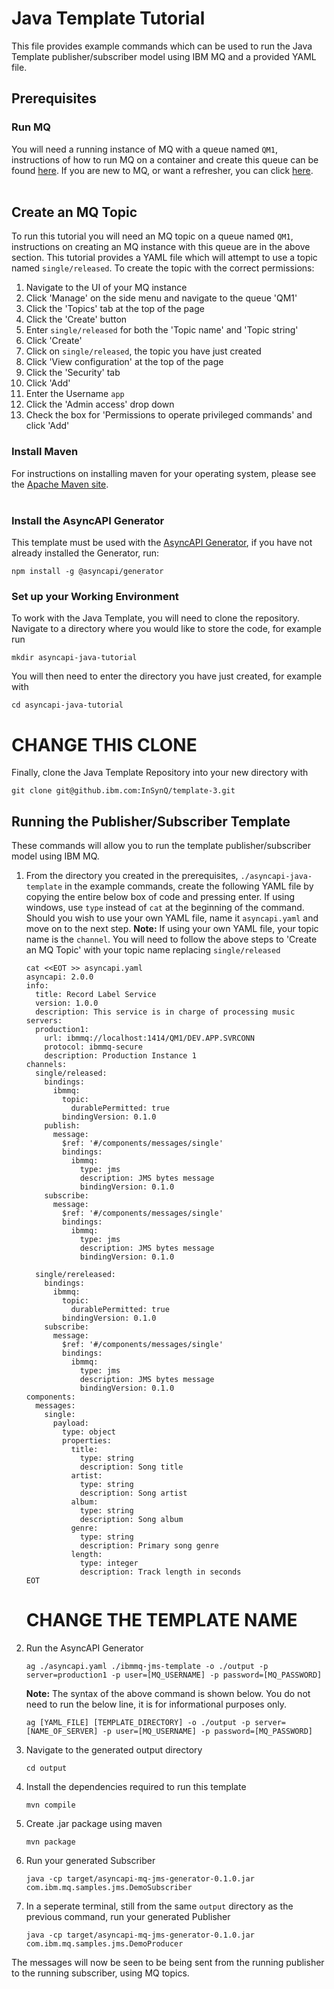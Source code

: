 Java Template Tutorial
===

This file provides example commands which can be used to run the Java Template publisher/subscriber model using IBM MQ and a provided YAML file.

## Prerequisites

### Run MQ
You will need a running instance of MQ with a queue named `QM1`, instructions of how to run MQ on a container and create this queue can be found [here](https://developer.ibm.com/tutorials/mq-connect-app-queue-manager-containers/). If you are new to MQ, or want a refresher, you can click [here](https://ibm.biz/learn-mq).
<br></br>

## Create an MQ Topic
To run this tutorial you will need an MQ topic on a queue named `QM1`, instructions on creating an MQ instance with this queue are in the above section. This tutorial provides a YAML file which will attempt to use a topic named `single/released`. To create the topic with the correct permissions:
1. Navigate to the UI of your MQ instance
2. Click 'Manage' on the side menu and navigate to the queue 'QM1'
3. Click the 'Topics' tab at the top of the page
4. Click the 'Create' button
5. Enter `single/released` for both the 'Topic name' and 'Topic string'
6. Click 'Create'
7. Click on `single/released`, the topic you have just created
8. Click 'View configuration' at the top of the page
9. Click the 'Security' tab
10. Click 'Add'
11. Enter the Username `app`
12. Click the 'Admin access' drop down
13. Check the box for 'Permissions to operate privileged commands' and click 'Add'

### Install Maven
For instructions on installing maven for your operating system, please see the [Apache Maven site](https://maven.apache.org/install.html).
<br></br>

### Install the AsyncAPI Generator
This template must be used with the [AsyncAPI Generator](https://github.com/asyncapi/generator/), if you have not already installed the Generator, run:
```
npm install -g @asyncapi/generator
```
### Set up your Working Environment
To work with the Java Template, you will need to clone the repository. Navigate to a directory where you would like to store the code, for example run
```
mkdir asyncapi-java-tutorial
```
You will then need to enter the directory you have just created, for example with
```
cd asyncapi-java-tutorial
```
# CHANGE THIS CLONE
Finally, clone the Java Template Repository into your new directory with
```
git clone git@github.ibm.com:InSynQ/template-3.git
```

## Running the Publisher/Subscriber Template
These commands will allow you to run the template publisher/subscriber model using IBM MQ. 
1. From the directory you created in the prerequisites, `./asyncapi-java-template` in the example commands, create the following YAML file by copying the entire below box of code and pressing enter. If using windows, use `type` instead of `cat` at the beginning of the command. Should you wish to use your own YAML file, name it `asyncapi.yaml` and move on to the next step. **Note:** If using your own YAML file, your topic name is the `channel`. You will need to follow the above steps to 'Create an MQ Topic' with your topic name replacing `single/released`
    ```
    cat <<EOT >> asyncapi.yaml
    asyncapi: 2.0.0
    info:
      title: Record Label Service
      version: 1.0.0
      description: This service is in charge of processing music
    servers:
      production1:
        url: ibmmq://localhost:1414/QM1/DEV.APP.SVRCONN
        protocol: ibmmq-secure
        description: Production Instance 1
    channels:
      single/released:
        bindings:
          ibmmq:
            topic:
              durablePermitted: true
            bindingVersion: 0.1.0
        publish: 
          message:
            $ref: '#/components/messages/single'
            bindings:
              ibmmq:
                type: jms
                description: JMS bytes message
                bindingVersion: 0.1.0
        subscribe:
          message:
            $ref: '#/components/messages/single'
            bindings:
              ibmmq:
                type: jms
                description: JMS bytes message
                bindingVersion: 0.1.0

      single/rereleased:
        bindings:
          ibmmq:
            topic:
              durablePermitted: true
            bindingVersion: 0.1.0
        subscribe:
          message:
            $ref: '#/components/messages/single'
            bindings:
              ibmmq:
                type: jms
                description: JMS bytes message
                bindingVersion: 0.1.0
    components:
      messages:
        single:
          payload:
            type: object
            properties:
              title:
                type: string
                description: Song title
              artist:
                type: string
                description: Song artist
              album:
                type: string
                description: Song album
              genre:
                type: string
                description: Primary song genre
              length:
                type: integer
                description: Track length in seconds
    EOT
    ```
    # CHANGE THE TEMPLATE NAME
2. Run the AsyncAPI Generator
    ```
    ag ./asyncapi.yaml ./ibmmq-jms-template -o ./output -p server=production1 -p user=[MQ_USERNAME] -p password=[MQ_PASSWORD]
    ```
    **Note:** The syntax of the above command is shown below. You do not need to run the below line, it is for informational purposes only.
    ```
    ag [YAML_FILE] [TEMPLATE_DIRECTORY] -o ./output -p server=[NAME_OF_SERVER] -p user=[MQ_USERNAME] -p password=[MQ_PASSWORD]
    ```
3. Navigate to the generated output directory
    ```
    cd output
    ```
3. Install the dependencies required to run this template
    ```
    mvn compile 
    ```
4. Create .jar package using maven
    ```
    mvn package
    ```
5. Run your generated Subscriber
    ```
    java -cp target/asyncapi-mq-jms-generator-0.1.0.jar com.ibm.mq.samples.jms.DemoSubscriber
    ```
6. In a seperate terminal, still from the same `output` directory as the previous command, run your generated Publisher   
    ```
    java -cp target/asyncapi-mq-jms-generator-0.1.0.jar com.ibm.mq.samples.jms.DemoProducer
    ```

The messages will now be seen to be being sent from the running publisher to the running subscriber, using MQ topics.
